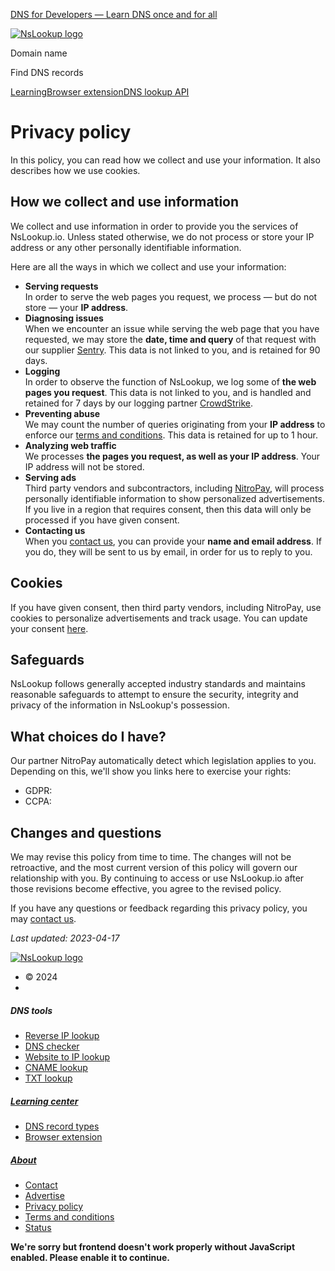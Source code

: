 [DNS for Developers — Learn DNS once and for all](https://www.nslookup.io/dns-course/)

[![NsLookup logo](/img/logo.cde98524.svg)](https://www.nslookup.io/)

Domain name

Find DNS records

[Learning](https://www.nslookup.io/learning/)[Browser extension](https://www.nslookup.io/install/)[DNS lookup API](https://www.whoisfreaks.com/)

Privacy policy
==============

In this policy, you can read how we collect and use your information. It also describes how we use cookies.

How we collect and use information
----------------------------------

We collect and use information in order to provide you the services of NsLookup.io. Unless stated otherwise, we do not process or store your IP address or any other personally identifiable information.

Here are all the ways in which we collect and use your information:

* **Serving requests**  
    In order to serve the web pages you request, we process — but do not store — your **IP address**.
* **Diagnosing issues**  
    When we encounter an issue while serving the web page that you have requested, we may store the **date, time and query** of that request with our supplier [Sentry](https://sentry.io/). This data is not linked to you, and is retained for 90 days.
* **Logging**  
    In order to observe the function of NsLookup, we log some of **the web pages you request**. This data is not linked to you, and is handled and retained for 7 days by our logging partner [CrowdStrike](https://www.crowdstrike.com/products/observability/falcon-logscale/).
* **Preventing abuse**  
    We may count the number of queries originating from your **IP address** to enforce our [terms and conditions](https://www.nslookup.io/terms-and-conditions/). This data is retained for up to 1 hour.
* **Analyzing web traffic**  
    We processes **the pages you request, as well as your IP address**. Your IP address will not be stored.
* **Serving ads**  
    Third party vendors and subcontractors, including [NitroPay](https://nitropay.com/), will process personally identifiable information to show personalized advertisements. If you live in a region that requires consent, then this data will only be processed if you have given consent.
* **Contacting us**  
    When you [contact us](https://www.nslookup.io/contact-us/), you can provide your **name and email address**. If you do, they will be sent to us by email, in order for us to reply to you.

Cookies
-------

If you have given consent, then third party vendors, including NitroPay, use cookies to personalize advertisements and track usage. You can update your consent [here](#).

Safeguards
----------

NsLookup follows generally accepted industry standards and maintains reasonable safeguards to attempt to ensure the security, integrity and privacy of the information in NsLookup's possession.

What choices do I have?
-----------------------

Our partner NitroPay automatically detect which legislation applies to you. Depending on this, we'll show you links here to exercise your rights:

* GDPR:
* CCPA:

Changes and questions
---------------------

We may revise this policy from time to time. The changes will not be retroactive, and the most current version of this policy will govern our relationship with you. By continuing to access or use NsLookup.io after those revisions become effective, you agree to the revised policy.

If you have any questions or feedback regarding this privacy policy, you may [contact us](https://www.nslookup.io/contact-us/).

_Last updated: 2023-04-17_

[![NsLookup logo](/img/logo-white.18cabacb.svg)](https://www.nslookup.io/)

* © 2024
* [](https://twitter.com/nslookupio)[](https://www.linkedin.com/company/nslookupio/)

##### DNS tools

* [Reverse IP lookup](https://www.nslookup.io/reverse-ip-lookup/)
* [DNS checker](https://www.nslookup.io/dns-checker/)
* [Website to IP lookup](https://www.nslookup.io/website-to-ip-lookup/)
* [CNAME lookup](https://www.nslookup.io/cname-lookup/)
* [TXT lookup](https://www.nslookup.io/txt-lookup/)

##### [Learning center](https://www.nslookup.io/learning/)

* [DNS record types](https://www.nslookup.io/learning/dns-record-types/)
* [Browser extension](https://www.nslookup.io/install/)

##### [About](https://www.nslookup.io/about/)

* [Contact](https://www.nslookup.io/contact-us/)
* [Advertise](https://www.nslookup.io/sponsor/)
* [Privacy policy](https://www.nslookup.io/privacy-policy/)
* [Terms and conditions](https://www.nslookup.io/terms-and-conditions/)
* [Status](https://status.nslookup.io/)

**We're sorry but frontend doesn't work properly without JavaScript enabled. Please enable it to continue.**